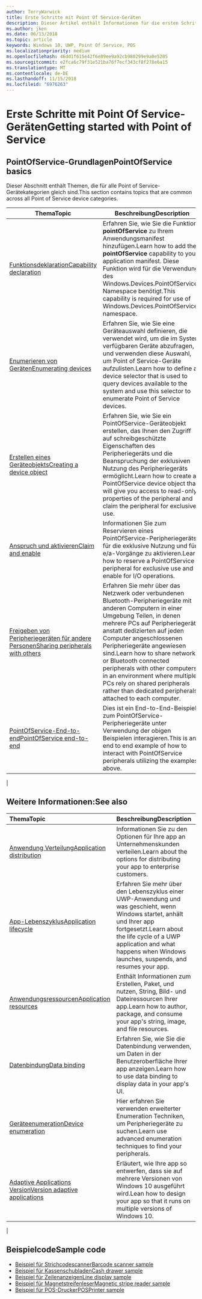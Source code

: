 ```yaml
---
author: TerryWarwick
title: Erste Schritte mit Point Of Service-Geräten
description: Dieser Artikel enthält Informationen für die ersten Schritte mit PointOfService-UWP-Apps.
ms.author: jken
ms.date: 06/13/2018
ms.topic: article
keywords: Windows 10, UWP, Point Of Service, POS
ms.localizationpriority: medium
ms.openlocfilehash: 46dd1f615e42f6e89ee9a92cb980299e9a0e5205
ms.sourcegitcommit: e2fca6c79f31e521ba76f7ecf343cf8f278e6a15
ms.translationtype: MT
ms.contentlocale: de-DE
ms.lasthandoff: 11/15/2018
ms.locfileid: "6976263"
---
```

# <a name="getting-started-with-point-of-service"></a><span data-ttu-id="76c23-104">Erste Schritte mit Point Of Service-Geräten</span><span class="sxs-lookup"><span data-stu-id="76c23-104">Getting started with Point of Service</span></span>

## <a name="pointofservice-basics"></a><span data-ttu-id="76c23-105">PointOfService-Grundlagen</span><span class="sxs-lookup"><span data-stu-id="76c23-105">PointOfService basics</span></span>

<span data-ttu-id="76c23-106">Dieser Abschnitt enthält Themen, die für alle Point of Service-Gerätekategorien gleich sind.</span><span class="sxs-lookup"><span data-stu-id="76c23-106">This section contains topics that are common across all Point of Service device categories.</span></span>

|<span data-ttu-id="76c23-107">Thema</span><span class="sxs-lookup"><span data-stu-id="76c23-107">Topic</span></span> |<span data-ttu-id="76c23-108">Beschreibung</span><span class="sxs-lookup"><span data-stu-id="76c23-108">Description</span></span> |
|------|------------|
| [<span data-ttu-id="76c23-109">Funktionsdeklaration</span><span class="sxs-lookup"><span data-stu-id="76c23-109">Capability declaration</span></span>](pos-basics-capability.md)      | <span data-ttu-id="76c23-110">Erfahren Sie, wie Sie die Funktion **pointOfService** zu Ihrem Anwendungsmanifest hinzufügen.</span><span class="sxs-lookup"><span data-stu-id="76c23-110">Learn how to add the **pointOfService** capability to your application manifest.</span></span>  <span data-ttu-id="76c23-111">Diese Funktion wird für die Verwendung des Windows.Devices.PointOfService-Namespace benötigt.</span><span class="sxs-lookup"><span data-stu-id="76c23-111">This capability is required for use of Windows.Devices.PointOfService namespace.</span></span>  |
| [<span data-ttu-id="76c23-112">Enumerieren von Geräten</span><span class="sxs-lookup"><span data-stu-id="76c23-112">Enumerating devices</span></span>](pos-basics-enumerating.md)        | <span data-ttu-id="76c23-113">Erfahren Sie, wie Sie eine Geräteauswahl definieren, die verwendet wird, um die im System verfügbaren Geräte abzufragen, und verwenden diese Auswahl, um Point of Service-Geräte aufzulisten.</span><span class="sxs-lookup"><span data-stu-id="76c23-113">Learn how to define a device selector that is used to query devices available to the system and use this selector to enumerate Point of Service devices.</span></span>  |
| [<span data-ttu-id="76c23-114">Erstellen eines Geräteobjekts</span><span class="sxs-lookup"><span data-stu-id="76c23-114">Creating a device object</span></span>](pos-basics-deviceobject.md)  | <span data-ttu-id="76c23-115">Erfahren Sie, wie Sie ein PointOfService-Geräteobjekt erstellen, das Ihnen den Zugriff auf schreibgeschützte Eigenschaften des Peripheriegeräts und die Beanspruchung der exklusiven Nutzung des Peripheriegeräts ermöglicht.</span><span class="sxs-lookup"><span data-stu-id="76c23-115">Learn how to create a PointOfService device object that will give you access to read-only properties of the peripheral and claim the peripheral for exclusive use.</span></span> |
| [<span data-ttu-id="76c23-116">Anspruch und aktivieren</span><span class="sxs-lookup"><span data-stu-id="76c23-116">Claim and enable</span></span> ](pos-basics-claim.md)  | <span data-ttu-id="76c23-117">Informationen Sie zum Reservieren eines PointOfService-Peripheriegeräts für die exklusive Nutzung und für e/a-Vorgänge zu aktivieren.</span><span class="sxs-lookup"><span data-stu-id="76c23-117">Learn how to reserve a PointOfService peripheral for exclusive use and enable for I/O operations.</span></span>  |
| [<span data-ttu-id="76c23-118">Freigeben von Peripheriegeräten für andere Personen</span><span class="sxs-lookup"><span data-stu-id="76c23-118">Sharing peripherals with others</span></span>](pos-basics-sharing.md) | <span data-ttu-id="76c23-119">Erfahren Sie mehr über das Netzwerk oder verbundenen Bluetooth-Peripheriegeräte mit anderen Computern in einer Umgebung Teilen, in denen mehrere PCs auf Peripheriegeräte anstatt dedizierten auf jeden Computer angeschlossenen Peripheriegeräte angewiesen sind.</span><span class="sxs-lookup"><span data-stu-id="76c23-119">Learn how to share network or Bluetooth connected peripherals with other computers in an environment where multiple PCs rely on shared peripherals rather than dedicated peripherals attached to each computer.</span></span>
| [<span data-ttu-id="76c23-120">PointOfService-End-to-end</span><span class="sxs-lookup"><span data-stu-id="76c23-120">PointOfService end-to-end</span></span>](pos-get-started.md)  | <span data-ttu-id="76c23-121">Dies ist ein End-to-End-Beispiel zum PointOfService-Peripheriegeräte unter Verwendung der obigen Beispielen interagieren.</span><span class="sxs-lookup"><span data-stu-id="76c23-121">This is an end to end example of how to interact with PointOfService peripherals utilizing the examples above.</span></span> |
|

## <a name="see-also"></a><span data-ttu-id="76c23-122">Weitere Informationen:</span><span class="sxs-lookup"><span data-stu-id="76c23-122">See also</span></span>

| <span data-ttu-id="76c23-123">Thema</span><span class="sxs-lookup"><span data-stu-id="76c23-123">Topic</span></span>   | <span data-ttu-id="76c23-124">Beschreibung</span><span class="sxs-lookup"><span data-stu-id="76c23-124">Description</span></span> |
|:--------|:------------|
| [<span data-ttu-id="76c23-125">Anwendung Verteilung</span><span class="sxs-lookup"><span data-stu-id="76c23-125">Application distribution</span></span>](../publish/distribute-lob-apps-to-enterprises.md) | <span data-ttu-id="76c23-126">Informationen Sie zu den Optionen für Ihre app an Unternehmenskunden verteilen.</span><span class="sxs-lookup"><span data-stu-id="76c23-126">Learn about the options for distributing your app to enterprise customers.</span></span> |
| [<span data-ttu-id="76c23-127">App-Lebenszyklus</span><span class="sxs-lookup"><span data-stu-id="76c23-127">Application lifecycle</span></span>](../launch-resume/app-lifecycle.md) | <span data-ttu-id="76c23-128">Erfahren Sie mehr über den Lebenszyklus einer UWP-Anwendung und was geschieht, wenn Windows startet, anhält und Ihrer app fortgesetzt.</span><span class="sxs-lookup"><span data-stu-id="76c23-128">Learn about the life cycle of a UWP application and what happens when Windows launches, suspends, and resumes your app.</span></span> |
| [<span data-ttu-id="76c23-129">Anwendungsressourcen</span><span class="sxs-lookup"><span data-stu-id="76c23-129">Application resources</span></span>](../app-resources/index.md) | <span data-ttu-id="76c23-130">Enthält Informationen zum Erstellen, Paket, und nutzen, String, Bild- und Dateiressourcen Ihrer app.</span><span class="sxs-lookup"><span data-stu-id="76c23-130">Learn how to author, package, and consume your app's string, image, and file resources.</span></span> |
| [<span data-ttu-id="76c23-131">Datenbindung</span><span class="sxs-lookup"><span data-stu-id="76c23-131">Data binding</span></span>](../data-binding/index.md) | <span data-ttu-id="76c23-132">Erfahren Sie, wie Sie die Datenbindung verwenden, um Daten in der Benutzeroberfläche Ihrer app anzeigen.</span><span class="sxs-lookup"><span data-stu-id="76c23-132">Learn how to use data binding to display data in your app's UI.</span></span> |
| [<span data-ttu-id="76c23-133">Geräteenumeration</span><span class="sxs-lookup"><span data-stu-id="76c23-133">Device enumeration</span></span>](enumerate-devices.md) | <span data-ttu-id="76c23-134">Hier erfahren Sie verwenden erweiterter Enumeration Techniken, um Peripheriegeräte zu suchen.</span><span class="sxs-lookup"><span data-stu-id="76c23-134">Learn use advanced enumeration techniques to find your peripherals.</span></span>|
| [<span data-ttu-id="76c23-135">Adaptive Applications Version</span><span class="sxs-lookup"><span data-stu-id="76c23-135">Version adaptive applications</span></span>](../debug-test-perf/version-adaptive-apps.md) | <span data-ttu-id="76c23-136">Erläutert, wie Ihre app so entwerfen, dass sie auf mehrere Versionen von Windows 10 ausgeführt wird.</span><span class="sxs-lookup"><span data-stu-id="76c23-136">Lean how to design your app so that it runs on multiple versions of Windows 10.</span></span>|
|


## <a name="sample-code"></a><span data-ttu-id="76c23-137">Beispielcode</span><span class="sxs-lookup"><span data-stu-id="76c23-137">Sample code</span></span>
+ [<span data-ttu-id="76c23-138">Beispiel für Strichcodescanner</span><span class="sxs-lookup"><span data-stu-id="76c23-138">Barcode scanner sample</span></span>](https://github.com/Microsoft/Windows-universal-samples/tree/master/Samples/BarcodeScanner)
+ [<span data-ttu-id="76c23-139">Beispiel für Kassenschubladen</span><span class="sxs-lookup"><span data-stu-id="76c23-139">Cash drawer sample</span></span>]( https://github.com/Microsoft/Windows-universal-samples/tree/master/Samples/CashDrawer)
+ [<span data-ttu-id="76c23-140">Beispiel für Zeilenanzeigen</span><span class="sxs-lookup"><span data-stu-id="76c23-140">Line display sample</span></span>](https://github.com/Microsoft/Windows-universal-samples/tree/master/Samples/LineDisplay)
+ [<span data-ttu-id="76c23-141">Beispiel für Magnetstreifenleser</span><span class="sxs-lookup"><span data-stu-id="76c23-141">Magnetic stripe reader sample</span></span>](https://github.com/Microsoft/Windows-universal-samples/tree/master/Samples/MagneticStripeReader)
+ [<span data-ttu-id="76c23-142">Beispiel für POS-Drucker</span><span class="sxs-lookup"><span data-stu-id="76c23-142">POSPrinter sample</span></span>](https://github.com/Microsoft/Windows-universal-samples/tree/master/Samples/PosPrinter)

